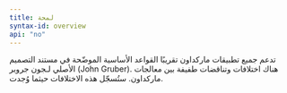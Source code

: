 ```yaml
---
title: لمحة
syntax-id: overview
api: "no"
---
```


تدعم جميع تطبيقات ماركداون تقريبًا القواعد الأساسية الموضّحة في مستند التصميم الأصلي لـجون جروبر (John Gruber). هناك اختلافات وتناقضات طفيفة بين معالجات ماركداون. ستُسجّل هذه الاختلافات حيثما وُجدت.
